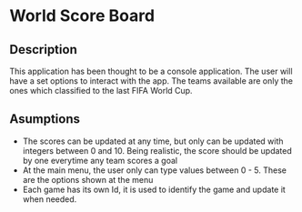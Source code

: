 # World Score Board

## Description
This application has been thought to be a console application.
The user will have a set options to interact with the app. The teams available are only the ones which
classified to the last FIFA World Cup.


## Asumptions

- The scores can be updated at any time, but only can be updated with integers between 0 and 10. Being realistic, the score should be updated by one everytime any team scores a goal
- At the main menu, the user only can type values between 0 - 5. These are the options shown at the menu
- Each game has its own Id, it is used to identify the game and update it when needed.